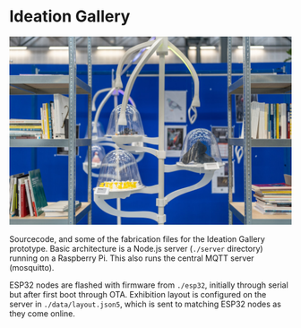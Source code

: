 # Ideation Gallery

![](./ideation-gallery.jpg)

Sourcecode, and some of the fabrication files for the Ideation Gallery prototype.
Basic architecture is a Node.js server (`./server` directory) running on a Raspberry Pi. This also runs the central MQTT server (mosquitto).

ESP32 nodes are flashed with firmware from `./esp32`, initially through serial but after first boot through OTA. Exhibition layout is configured on the server in `./data/layout.json5`, which is sent to matching ESP32 nodes as they come online.
